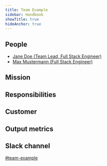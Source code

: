 ```yaml
---
title: Team Example
sidebar: Handbook
showTitle: true
hideAnchor: true
---
```


## People

- [Jane Doe (Team Lead, Full Stack Engineer)](/handbook/company/team/#jane-doe-software-engineer)
- [Max Mustermann (Full Stack Engineer)](/handbook/company/team/#max-mustermann-software-engineer)

## Mission

## Responsibilities

## Customer

## Output metrics

## Slack channel

[#team-example](https://posthog.slack.com/messages/team-example)
